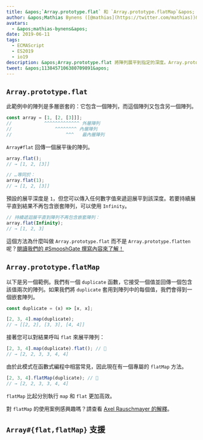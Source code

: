 ```yaml
---
title: &apos;`Array.prototype.flat` 和 `Array.prototype.flatMap`&apos;
author: &apos;Mathias Bynens ([@mathias](https://twitter.com/mathias))&apos;
avatars:
  - &apos;mathias-bynens&apos;
date: 2019-06-11
tags:
  - ECMAScript
  - ES2019
  - io19
description: &apos;Array.prototype.flat 將陣列展平到指定的深度。Array.prototype.flatMap 等同於先執行 map 再分別執行 flat。&apos;
tweet: &apos;1138457106380709891&apos;
---
```

## `Array.prototype.flat`

此範例中的陣列是多層嵌套的：它包含一個陣列，而這個陣列又包含另一個陣列。

```js
const array = [1, [2, [3]]];
//            ^^^^^^^^^^^^^ 外層陣列
//                ^^^^^^^^ 內層陣列
//                    ^^^   最內層陣列
```

`Array#flat` 回傳一個展平後的陣列。

```js
array.flat();
// → [1, 2, [3]]

// …等同於：
array.flat(1);
// → [1, 2, [3]]
```

預設的展平深度是 `1`，但您可以傳入任何數字值來遞迴展平到該深度。若要持續展平直到結果不再包含嵌套陣列，可以使用 `Infinity`。

```js
// 持續遞迴展平直到陣列不再包含嵌套陣列：
array.flat(Infinity);
// → [1, 2, 3]
```

這個方法為什麼叫做 `Array.prototype.flat` 而不是 `Array.prototype.flatten` 呢？[閱讀我們的 #SmooshGate 撰寫內容來了解！](https://developers.google.com/web/updates/2018/03/smooshgate)

## `Array.prototype.flatMap`

以下是另一個範例。我們有一個 `duplicate` 函數，它接受一個值並回傳一個包含該值兩次的陣列。如果我們將 `duplicate` 套用到陣列中的每個值，我們會得到一個嵌套陣列。

```js
const duplicate = (x) => [x, x];

[2, 3, 4].map(duplicate);
// → [[2, 2], [3, 3], [4, 4]]
```

接著您可以對結果呼叫 `flat` 來展平陣列：

```js
[2, 3, 4].map(duplicate).flat(); // 🐌
// → [2, 2, 3, 3, 4, 4]
```

由於此模式在函數式編程中相當常見，因此現在有一個專屬的 `flatMap` 方法。

```js
[2, 3, 4].flatMap(duplicate); // 🚀
// → [2, 2, 3, 3, 4, 4]
```

`flatMap` 比起分別執行 `map` 和 `flat` 更加高效。

對 `flatMap` 的使用案例感興趣嗎？請查看 [Axel Rauschmayer 的解釋](https://exploringjs.com/impatient-js/ch_arrays.html#flatmap-mapping-to-zero-or-more-values)。

## `Array#{flat,flatMap}` 支援

<feature-support chrome="69 /blog/v8-release-69#javascript-language-features"
                 firefox="62"
                 safari="12"
                 nodejs="11"
                 babel="yes https://github.com/zloirock/core-js#ecmascript-array"></feature-support>
